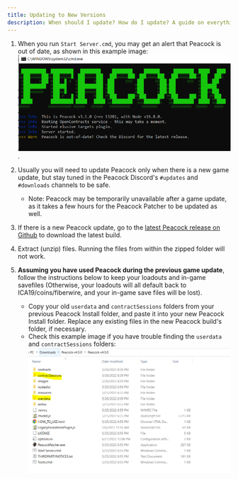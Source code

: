 ```yaml
---
title: Updating to New Versions
description: When should I update? How do I update? A guide on everything you need to know about updating.
---
```


1. When you run `Start Server.cmd`, you may get an alert that Peacock is out of date, as shown in this example image: ![](../../static/img/./peacock_out_of_date.png).
2. Usually you will need to update Peacock only when there is a new game update, but stay tuned in the Peacock Discord's `#updates` and `#downloads` channels to be safe.
    - Note: Peacock may be temporarily unavailable after a game update, as it takes a few hours for the Peacock Patcher to be updated as well.
3. If there is a new Peacock update, go to the [latest Peacock release on Github](https://github.com/thepeacockproject/Peacock/releases/latest) to download the latest build.
4. Extract (unzip) files. Running the files from within the zipped folder will not work.
5. **Assuming you have used Peacock during the previous game update**, follow the instructions below to keep your loadouts and in-game savefiles (Otherwise, your loadouts will all default back to ICA19/coins/fiberwire, and your in-game save files will be lost).

    - Copy your old `userdata` and `contractSessions` folders from your previous Peacock Install folder, and paste it into your new Peacock Install folder. Replace any existing files in the new Peacock build's folder, if necessary.
    - Check this example image if you have trouble finding the `userdata` and `contractSessions` folders: ![](../../static/img/./userdata_contractsessions.png)
